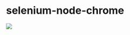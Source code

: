 selenium-node-chrome
===
![](https://api.travis-ci.org/AngryTester/selenium-node-chrome.svg?branch=master)
